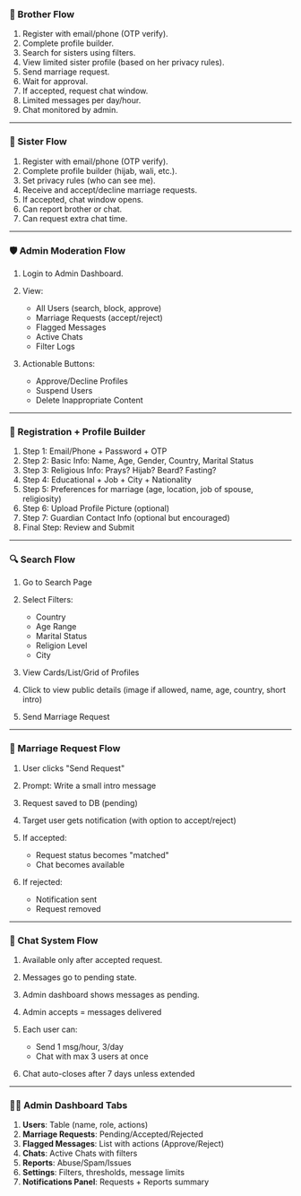 ### 👨 Brother Flow

1. Register with email/phone (OTP verify).
2. Complete profile builder.
3. Search for sisters using filters.
4. View limited sister profile (based on her privacy rules).
5. Send marriage request.
6. Wait for approval.
7. If accepted, request chat window.
8. Limited messages per day/hour.
9. Chat monitored by admin.

---

### 👩 Sister Flow

1. Register with email/phone (OTP verify).
2. Complete profile builder (hijab, wali, etc.).
3. Set privacy rules (who can see me).
4. Receive and accept/decline marriage requests.
5. If accepted, chat window opens.
6. Can report brother or chat.
7. Can request extra chat time.

---

### 🛡️ Admin Moderation Flow

1. Login to Admin Dashboard.
2. View:

   - All Users (search, block, approve)
   - Marriage Requests (accept/reject)
   - Flagged Messages
   - Active Chats
   - Filter Logs

3. Actionable Buttons:

   - Approve/Decline Profiles
   - Suspend Users
   - Delete Inappropriate Content

---

### 🔐 Registration + Profile Builder

1. Step 1: Email/Phone + Password + OTP
2. Step 2: Basic Info: Name, Age, Gender, Country, Marital Status
3. Step 3: Religious Info: Prays? Hijab? Beard? Fasting?
4. Step 4: Educational + Job + City + Nationality
5. Step 5: Preferences for marriage (age, location, job of spouse, religiosity)
6. Step 6: Upload Profile Picture (optional)
7. Step 7: Guardian Contact Info (optional but encouraged)
8. Final Step: Review and Submit

---

### 🔍 Search Flow

1. Go to Search Page
2. Select Filters:

   - Country
   - Age Range
   - Marital Status
   - Religion Level
   - City

3. View Cards/List/Grid of Profiles
4. Click to view public details (image if allowed, name, age, country, short intro)
5. Send Marriage Request

---

### 💍 Marriage Request Flow

1. User clicks "Send Request"
2. Prompt: Write a small intro message
3. Request saved to DB (pending)
4. Target user gets notification (with option to accept/reject)
5. If accepted:

   - Request status becomes "matched"
   - Chat becomes available

6. If rejected:

   - Notification sent
   - Request removed

---

### 💬 Chat System Flow

1. Available only after accepted request.
2. Messages go to pending state.
3. Admin dashboard shows messages as pending.
4. Admin accepts = messages delivered
5. Each user can:

   - Send 1 msg/hour, 3/day
   - Chat with max 3 users at once

6. Chat auto-closes after 7 days unless extended

---

### 🧑‍💼 Admin Dashboard Tabs

1. **Users**: Table (name, role, actions)
2. **Marriage Requests**: Pending/Accepted/Rejected
3. **Flagged Messages**: List with actions (Approve/Reject)
4. **Chats**: Active Chats with filters
5. **Reports**: Abuse/Spam/Issues
6. **Settings**: Filters, thresholds, message limits
7. **Notifications Panel**: Requests + Reports summary
